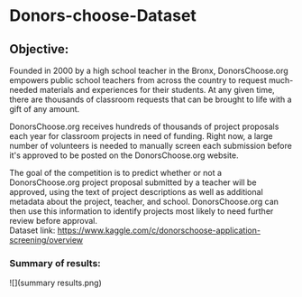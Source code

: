 # Donors-choose-Dataset

## Objective:
Founded in 2000 by a high school teacher in the Bronx, DonorsChoose.org empowers public school teachers from across the country to request much-needed materials and experiences for their students. 
At any given time, there are thousands of classroom requests that can be brought to life with a gift of any amount.

DonorsChoose.org receives hundreds of thousands of project proposals each year for classroom projects in need of funding. Right now, a large number of volunteers is needed to manually screen each submission before it's approved to be posted on the DonorsChoose.org website.

The goal of the competition is to predict whether or not a DonorsChoose.org project proposal submitted by a teacher will be approved, using the text of project descriptions as well as additional metadata about the project, teacher, and school. DonorsChoose.org can then use this information to identify projects most likely to need further review before approval.\
Dataset link: https://www.kaggle.com/c/donorschoose-application-screening/overview

### Summary of results:
![](summary results.png)

